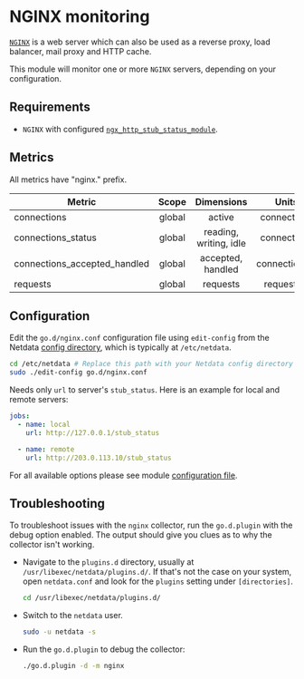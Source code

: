 <!--
title: "NGINX monitoring"
description: "Monitor the health and performance of NGINX web servers with zero configuration, per-second metric granularity, and interactive visualizations."
custom_edit_url: "https://github.com/netdata/go.d.plugin/edit/master/modules/nginx/README.md"
sidebar_label: "NGINX"
learn_status: "Published"
learn_topic_type: "References"
learn_rel_path: "Integrations/Monitor/Webapps"
-->

# NGINX monitoring

[`NGINX`](https://www.nginx.com/) is a web server which can also be used as a reverse proxy, load balancer, mail proxy
and HTTP cache.

This module will monitor one or more `NGINX` servers, depending on your configuration.

## Requirements

- `NGINX` with
  configured [`ngx_http_stub_status_module`](http://nginx.org/en/docs/http/ngx_http_stub_status_module.html).

## Metrics

All metrics have "nginx." prefix.

| Metric                       | Scope  |       Dimensions       |     Units     |
|------------------------------|:------:|:----------------------:|:-------------:|
| connections                  | global |         active         |  connections  |
| connections_status           | global | reading, writing, idle |  connections  |
| connections_accepted_handled | global |   accepted, handled    | connections/s |
| requests                     | global |        requests        |  requests/s   |

## Configuration

Edit the `go.d/nginx.conf` configuration file using `edit-config` from the
Netdata [config directory](https://learn.netdata.cloud/docs/configure/nodes), which is typically at `/etc/netdata`.

```bash
cd /etc/netdata # Replace this path with your Netdata config directory
sudo ./edit-config go.d/nginx.conf
```

Needs only `url` to server's `stub_status`. Here is an example for local and remote servers:

```yaml
jobs:
  - name: local
    url: http://127.0.0.1/stub_status

  - name: remote
    url: http://203.0.113.10/stub_status
```

For all available options please see
module [configuration file](https://github.com/netdata/go.d.plugin/blob/master/config/go.d/nginx.conf).

## Troubleshooting

To troubleshoot issues with the `nginx` collector, run the `go.d.plugin` with the debug option enabled. The output
should give you clues as to why the collector isn't working.

- Navigate to the `plugins.d` directory, usually at `/usr/libexec/netdata/plugins.d/`. If that's not the case on
  your system, open `netdata.conf` and look for the `plugins` setting under `[directories]`.

  ```bash
  cd /usr/libexec/netdata/plugins.d/
  ```

- Switch to the `netdata` user.

  ```bash
  sudo -u netdata -s
  ```

- Run the `go.d.plugin` to debug the collector:

  ```bash
  ./go.d.plugin -d -m nginx
  ```
